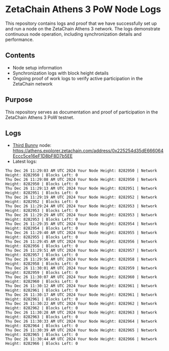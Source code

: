 # ZetaChain Athens 3 PoW Node Logs
This repository contains logs and proof that we have successfully set up and run a node on the ZetaChain Athens 3 network. The logs demonstrate continuous node operation, including synchronization details and performance.

## Contents
- Node setup information
- Synchronization logs with block height details
- Ongoing proof of work logs to verify active participation in the ZetaChain network

## Purpose
This repository serves as documentation and proof of participation in the ZetaChain Athens 3 PoW testnet.

## Logs

- [Third Bunny](https://thirdbunny.xyz/) node: https://athens.explorer.zetachain.com/address/0x225254d35dE666064Eccc5ce16eF1D8bF8D7b5EE
- Latest logs:
```
Thu Dec 26 11:29:03 AM UTC 2024 Your Node Height: 8282950 | Network Height: 8282950 | Blocks Left: 0
Thu Dec 26 11:29:08 AM UTC 2024 Your Node Height: 8282950 | Network Height: 8282950 | Blocks Left: 0
Thu Dec 26 11:29:13 AM UTC 2024 Your Node Height: 8282951 | Network Height: 8282951 | Blocks Left: 0
Thu Dec 26 11:29:19 AM UTC 2024 Your Node Height: 8282952 | Network Height: 8282952 | Blocks Left: 0
Thu Dec 26 11:29:24 AM UTC 2024 Your Node Height: 8282953 | Network Height: 8282953 | Blocks Left: 0
Thu Dec 26 11:29:29 AM UTC 2024 Your Node Height: 8282953 | Network Height: 8282953 | Blocks Left: 0
Thu Dec 26 11:29:35 AM UTC 2024 Your Node Height: 8282954 | Network Height: 8282954 | Blocks Left: 0
Thu Dec 26 11:29:40 AM UTC 2024 Your Node Height: 8282955 | Network Height: 8282955 | Blocks Left: 0
Thu Dec 26 11:29:45 AM UTC 2024 Your Node Height: 8282956 | Network Height: 8282956 | Blocks Left: 0
Thu Dec 26 11:29:51 AM UTC 2024 Your Node Height: 8282957 | Network Height: 8282957 | Blocks Left: 0
Thu Dec 26 11:29:56 AM UTC 2024 Your Node Height: 8282958 | Network Height: 8282958 | Blocks Left: 0
Thu Dec 26 11:30:01 AM UTC 2024 Your Node Height: 8282959 | Network Height: 8282959 | Blocks Left: 0
Thu Dec 26 11:30:07 AM UTC 2024 Your Node Height: 8282960 | Network Height: 8282960 | Blocks Left: 0
Thu Dec 26 11:30:12 AM UTC 2024 Your Node Height: 8282961 | Network Height: 8282961 | Blocks Left: 0
Thu Dec 26 11:30:17 AM UTC 2024 Your Node Height: 8282961 | Network Height: 8282961 | Blocks Left: 0
Thu Dec 26 11:30:22 AM UTC 2024 Your Node Height: 8282962 | Network Height: 8282962 | Blocks Left: 0
Thu Dec 26 11:30:28 AM UTC 2024 Your Node Height: 8282963 | Network Height: 8282963 | Blocks Left: 0
Thu Dec 26 11:30:33 AM UTC 2024 Your Node Height: 8282964 | Network Height: 8282964 | Blocks Left: 0
Thu Dec 26 11:30:39 AM UTC 2024 Your Node Height: 8282965 | Network Height: 8282965 | Blocks Left: 0
Thu Dec 26 11:30:44 AM UTC 2024 Your Node Height: 8282966 | Network Height: 8282966 | Blocks Left: 0
```
